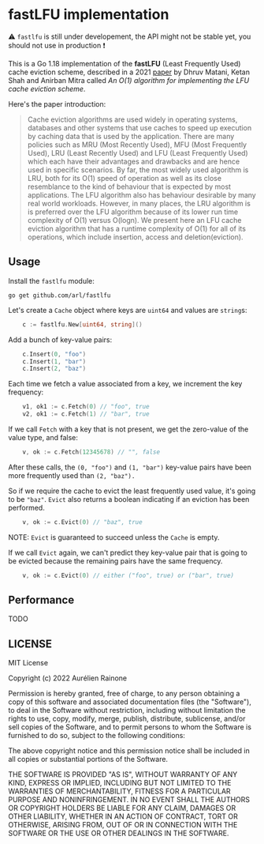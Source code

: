 # fastLFU implementation


:warning: `fastlfu` is still under developement, the API might not be stable yet, you should not use in production :exclamation:

This is a Go 1.18 implementation of the **fastLFU** (Least Frequently Used)
cache eviction scheme, described in a 2021 [paper](https://arxiv.org/pdf/2110.11602v1.pdf)
by Dhruv Matani, Ketan Shah and Anirban Mitra called _An O(1) algorithm for implementing the LFU cache eviction scheme_.

Here's the paper introduction: 

> Cache eviction algorithms are used widely in operating systems, databases and other systems that use caches to speed up execution by caching data that is used by the application. There are many policies such as MRU (Most Recently Used), MFU (Most Frequently Used), LRU (Least Recently Used) and LFU (Least Frequently Used) which each have their advantages and drawbacks and are hence used in specific scenarios. By far, the most widely used algorithm is LRU, both for its O(1) speed of operation as well as its close resemblance to the kind of behaviour that is expected by most applications. The LFU algorithm also has behaviour desirable by many real world workloads. However, in many places, the LRU algorithm is is preferred over the LFU algorithm because of its lower run time complexity of O(1) versus O(logn). We present here an LFU cache eviction algorithm that has a runtime complexity of O(1) for all of its operations, which include insertion, access and deletion(eviction).

## Usage

Install the `fastlfu` module:

```
go get github.com/arl/fastlfu
```

Let's create a `Cache` object where keys are `uint64` and values are `string`s:

```go
    c := fastlfu.New[uint64, string]()
```

Add a bunch of key-value pairs:

```go
    c.Insert(0, "foo")
    c.Insert(1, "bar")
    c.Insert(2, "baz")
```

Each time we fetch a value associated from a key, we increment the key
frequency:

```go
    v1, ok1 := c.Fetch(0) // "foo", true
    v2, ok1 := c.Fetch(1) // "bar", true
```

If we call `Fetch` with a key that is not present, we get the zero-value of the
value type, and false:

```go
    v, ok := c.Fetch(12345678) // "", false
```

After these calls, the `(0, "foo")` and `(1, "bar")` key-value pairs have been
more frequently used than `(2, "baz").`

So if we require the cache to evict the least frequently used value, it's going
to be `"baz"`.  `Evict` also returns a boolean indicating if an eviction has
been performed. 

```go
    v, ok := c.Evict(0) // "baz", true
```

NOTE: `Evict` is guaranteed to succeed unless the `Cache` is empty.

If we call `Evict` again, we can't predict they key-value pair that is going to
be evicted because the remaining pairs have the same frequency.

```go
    v, ok := c.Evict(0) // either ("foo", true) or ("bar", true)
```

## Performance

TODO

## LICENSE

MIT License

Copyright (c) 2022 Aurélien Rainone

Permission is hereby granted, free of charge, to any person obtaining a copy
of this software and associated documentation files (the "Software"), to deal
in the Software without restriction, including without limitation the rights
to use, copy, modify, merge, publish, distribute, sublicense, and/or sell
copies of the Software, and to permit persons to whom the Software is
furnished to do so, subject to the following conditions:

The above copyright notice and this permission notice shall be included in all
copies or substantial portions of the Software.

THE SOFTWARE IS PROVIDED "AS IS", WITHOUT WARRANTY OF ANY KIND, EXPRESS OR
IMPLIED, INCLUDING BUT NOT LIMITED TO THE WARRANTIES OF MERCHANTABILITY,
FITNESS FOR A PARTICULAR PURPOSE AND NONINFRINGEMENT. IN NO EVENT SHALL THE
AUTHORS OR COPYRIGHT HOLDERS BE LIABLE FOR ANY CLAIM, DAMAGES OR OTHER
LIABILITY, WHETHER IN AN ACTION OF CONTRACT, TORT OR OTHERWISE, ARISING FROM,
OUT OF OR IN CONNECTION WITH THE SOFTWARE OR THE USE OR OTHER DEALINGS IN THE
SOFTWARE.
